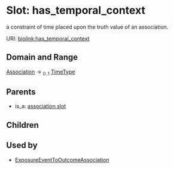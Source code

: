 
# Slot: has_temporal_context


a constraint of time placed upon the truth value of an association.

URI: [biolink:has_temporal_context](https://w3id.org/biolink/vocab/has_temporal_context)


## Domain and Range

[Association](Association.md) &#8594;  <sub>0..1</sub> [TimeType](types/TimeType.md)

## Parents

 *  is_a: [association slot](association_slot.md)

## Children


## Used by

 * [ExposureEventToOutcomeAssociation](ExposureEventToOutcomeAssociation.md)
